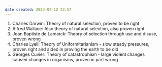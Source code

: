 ```yaml
---
date created: 2023-04-12 23:57
---
```


1. Charles Darwin: Theory of natural selection, proven to be right
2. Alfred Wallace: Also theory of natural selection, also proven right
3. Jean Baptiste de Lamarck: Theory of selection through use and disuse, proven wrong
4. Charles Lyell: Theory of Uniformitarianism - slow steady pressures, proven right and aided in proving the earth to be old
5. Georges Cuvier: Theory of catastrophism - large violent changes caused changes in organisms, proven in part wrong
